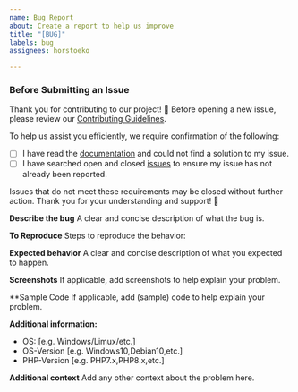 ```yaml
---
name: Bug Report
about: Create a report to help us improve
title: "[BUG]"
labels: bug
assignees: horstoeko

---
```


### Before Submitting an Issue

Thank you for contributing to our project! :tada: Before opening a new issue, please review our [Contributing Guidelines](https://github.com/horstoeko/zugferd/blob/master/CONTRIBUTING.md).

To help us assist you efficiently, we require confirmation of the following:
- [ ] I have read the [documentation](https://github.com/horstoeko/zugferd/wiki) and could not find a solution to my issue.
- [ ] I have searched open and closed [issues](https://github.com/horstoeko/zugferd/issues) to ensure my issue has not already been reported.

Issues that do not meet these requirements may be closed without further action. Thank you for your understanding and support! :pray:

**Describe the bug**
A clear and concise description of what the bug is.

**To Reproduce**
Steps to reproduce the behavior:

**Expected behavior**
A clear and concise description of what you expected to happen.

**Screenshots**
If applicable, add screenshots to help explain your problem.

**Sample Code
If applicable, add (sample) code to help explain your problem.

**Additional information:**
 - OS: [e.g. Windows/Limux/etc.]
 - OS-Version [e.g. Windows10,Debian10,etc.]
 - PHP-Version [e.g. PHP7.x,PHP8.x,etc.]

**Additional context**
Add any other context about the problem here.
